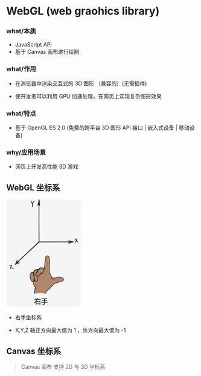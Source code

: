 # WebGL (web graohics library)

### what/本质

- JavaScript API
- 基于 Canvas 画布进行绘制

### what/作用

- 在浏览器中渲染交互式的 3D 图形 （兼容的）(无需插件)

- 使开发者可以利用 GPU 加速处理，在网页上实现复杂图形效果

### what/特点

- 基于 OpenGL ES 2.0 (免费的跨平台 3D 图形 API 接口 | 嵌入式设备 | 移动设备)

### why/应用场景

- 网页上开发高性能 3D 游戏

## WebGL 坐标系

![WebGL 坐标系](../assets/WebGL坐标系.png)

- 右手坐标系

- X,Y,Z 轴正方向最大值为 1 ，负方向最大值为 -1

## Canvas 坐标系

> Canvas 画布 支持 2D 与 3D 坐标系
